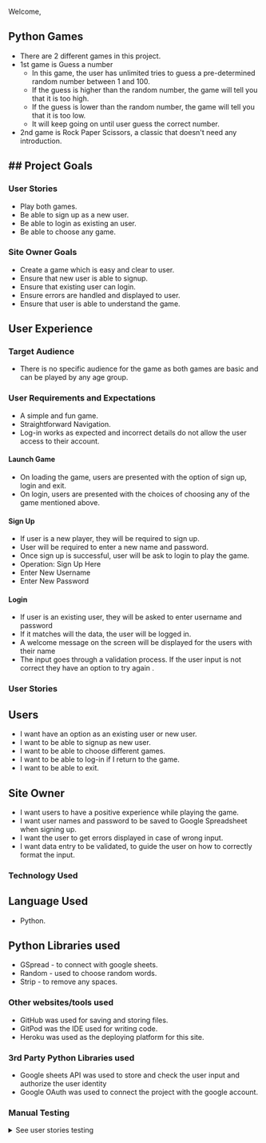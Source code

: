 Welcome,

## Python Games

- There are 2 different games in this project.
- 1st game is Guess a number
   - In this game, the user has unlimited tries to guess a pre-determined random number between 1 and 100.
   - If the guess is higher than the random number, the game will tell you that it is too high.
   - If the guess is lower than the random number, the game will tell you that it is too low.
   - It will keep going on until user guess the correct number.
- 2nd game is Rock Paper Scissors, a classic that doesn't need any introduction.

## ## Project Goals
### User Stories

- Play both games.
- Be able to sign up as a new user.
- Be able to login as existing an user.
- Be able to choose any game.

### Site Owner Goals

- Create a game which is easy and clear to user.
- Ensure that new user is able to signup.
- Ensure that existing user can login.
- Ensure errors are handled and displayed to user.
- Ensure that user is able to understand the game.

## User Experience
### Target Audience

- There is no specific audience for the game as both games are basic and can be played by any age group.

### User Requirements and Expectations

- A simple and fun game.
- Straightforward Navigation.
- Log-in works as expected and incorrect details do not allow the user access to their account.

#### Launch Game

- On loading the game, users are presented with the option of sign up, login and exit.
- On login, users are presented with the choices of choosing any of the game mentioned above.

#### Sign Up

- If user is a new player, they will be required to sign up.
- User will be required to enter a new name and password.
- Once sign up is successful, user will be ask to login to play the game.
- Operation: Sign Up Here
- Enter New Username
- Enter New Password

#### Login

- If user is an existing user, they will be asked to enter username and password
- If it matches will the data, the user will be logged in.
- A welcome message on the screen will be displayed for the users with their name
- The input goes through a validation process. If the user input is not correct they have an option to try again .

### User Stories
## Users

- I want  have an option as an existing user or new user.
- I want to be able to signup as new user.
- I want to be able to choose different games.
- I want to be able to log-in if I return to the game.
- I want to be able to exit.

## Site Owner

- I want users to have a positive experience while playing the game.
- I want user names and password to be saved to Google Spreadsheet when signing up.
- I want the user to get errors displayed in case of wrong input.
- I want data entry to be validated, to guide the user on how to correctly format the input.

### Technology Used
## Language Used

- Python.

## Python Libraries used
- GSpread - to connect with google sheets.
- Random - used to choose random words.
- Strip - to remove any spaces.

### Other websites/tools used

- GitHub was used for saving and storing files.
- GitPod was the IDE used for writing code.
- Heroku was used as the deploying platform for this site.

### 3rd Party Python Libraries used
- Google sheets API was used to store and check the user input and authorize the user identity
- Google OAuth was used to connect the project with the google account.

### Manual Testing
<details><summary>See user stories testing</summary>

1. I want to be able to have an option as sign up or login.

<details>
    <summary>Screenshots</summary>
    <p>Sign Up Successful</p>
    <img src="assets/main.PNG" alt="Main Options">
</details> 

2. I want to able to signup as new user
    

<details>
    <summary>Screenshots</summary>
    <p>Sign Up Successful</p>
    <img src="assets/signup_successful.PNG" alt="Sign up area">
    <p>Sign Up Unsuccessful</p>
    <img src="assets/signup_username_already_exists.PNG" alt="Sign up area">
</details> 

3. I want to be able to log-in if I return to the game

<details>
    <p>Login Unsuccessful</p>
    <img src="assets/login_invalid _username.PNG" alt="Login area">
    <p>Login Successful</p>
    <img src="assets/successful_login.PNG" alt="Login area">
</details> 

4. I want to be able to see the games option after successful login.


<details>
    <summary>Screenshots</summary>   
    <p>Games Options</p>
    <img src="assets/games_option.PNG" alt="Games Option">   
</details> 

5. I want to be able to play both games and see the expected results


<details>
    <summary>Screenshots</summary>   
    <p>Guess the number. Attempts conditons + win condition.</p>
    <img src="assets/conditions_tries_number.PNG" alt="1st_game">
    <p>If the guess is not in the range or if it is not an integar</p>
    <img src="assets/invalid_choice.PNG" alt="Invalid Choice">
    <p>Rock Paper Scissor Invalid Choice</p>
    <img src="assets/rps_invalid_choice.PNG" alt="RPS Game"> 
    <p>Rock Paper Scissor Valid Choice</p>
    <img src="assets/rps_successful.PNG" alt="RPS Game">  
</details>

6. I want users to update spread_sheet up signup

<details>
    <summary>Screenshots</summary>
    <p>Spread_Sheet</p>
    <img src="assets/spread_sheet.PNG" alt="Spread Sheet">  
    <p>Updated Spread_Sheet after successful sign up</p>
    <img src="assets/signup_successful.PNG" alt="Sign up area">
    <img src="assets/updated_spreadsheet.PNG" alt="Updated Spread Sheet">  
    
</details>

7. I want user to exit easily

<details>
    <summary>Screenshots</summary>
    <p>Exit</p>
    <img src="assets/exit.PNG" alt="Exit">      
</details> 

## Validator Testing

 - Tested the code on Pep8 (Recommended by code institute) and found no errors.
   <p>Validating the code</p>
    <img src="assets/validator.PNG" alt="Code Validator">      

 - Test manually by entering incorrect numbers, out of range numbers, alphabets and characters and it worked fine.

## Testing on Browsers

  - I tested that this game works in 2 browsers - Chrome and Safari and was able to deploy successfully on both of them.

## Bug and Fixes

# Bug
 - The User could put the same name as one stored in the spreadsheet and it will still sign up.
# Fix
 - Fetch the data from the spreadsheet, stored in a new variable and compare with the input data. So the user cannot sign up with the same name.

# Bug
 - The User could not login in.
# Fix
 - Used the strip function to remove extra spaces while comparing with user data to the data stored in the spread sheet.

# Bug
 - The User could enter any integar while the game was guess a number between 1 and 100.
# Fix
 - Used the if condition to see if the number is less than 100 and more than 1.

## Deployment
 - The project was deployed by following these steps (Different from Html and Java Script deployment): 
   - Create a repository using code institute template.
   - Make an account on Heroku.
   - Build packs with the following order: Python, NodeJS.
   - Updated pack by adding Key: Port and Value: 8000.
   - Link the Heroku with the repository.
   - Wait until it builds.
   - Deploy

## Credits
 - To my mentor, Mo Shami regarding the project ideas.
 - Code institute for their thorough guide on Heroku deployment.



